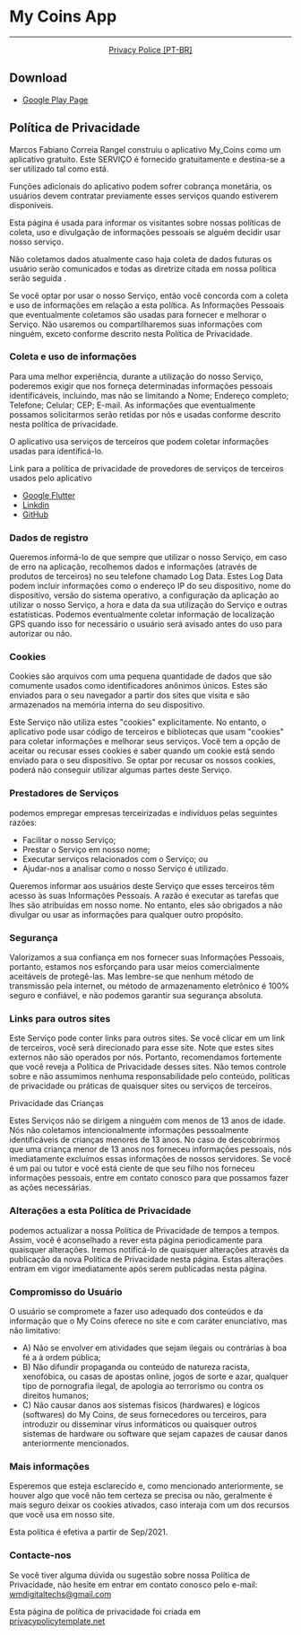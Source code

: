 # My Coins App

-------
<p align="center">
    <a href="#policeprivacy">Privacy Police [PT-BR]</a>
</p>

## Download
*  [Google Play Page]("")

## Política de Privacidade

Marcos Fabiano Correia Rangel construiu o aplicativo My_Coins como um aplicativo gratuito. Este SERVIÇO é fornecido gratuitamente e destina-se a ser utilizado tal como está.


Funções adicionais do aplicativo podem sofrer cobrança monetária, os usuários devem contratar  previamente  esses serviços  quando estiverem disponíveis.  

Esta página é usada para informar os visitantes sobre nossas políticas de coleta, uso e divulgação de informações pessoais se alguém decidir usar nosso serviço.

Não coletamos dados atualmente caso haja coleta de dados futuras os usuário serão comunicados e todas as diretrize citada em nossa política serão seguida .

Se você optar por usar o nosso Serviço, então você concorda com a coleta e uso de informações em relação a esta política. As Informações Pessoais que eventualmente coletamos são usadas para fornecer e melhorar o Serviço. Não usaremos ou compartilharemos suas informações com ninguém, exceto conforme descrito nesta Política de Privacidade.

### Coleta e uso de informações

Para uma melhor experiência, durante a utilização do nosso Serviço, poderemos exigir que nos forneça determinadas informações pessoais identificáveis, incluindo, mas não se limitando a Nome; Endereço completo; Telefone; Celular; CEP; E-mail. As informações que eventualmente possamos solicitarmos serão retidas por nós e usadas conforme descrito nesta política de privacidade.

O aplicativo usa serviços de terceiros que podem coletar informações usadas para identificá-lo.

Link para a política de privacidade de provedores de serviços de terceiros usados pelo aplicativo

*  [Google Flutter](https://policies.google.com/privacy?hl=en)
*  [Linkdin](https://br.linkedin.com/legal/privacy-policy?)
*  [GitHub](https://docs.github.com/pt/github/site-policy/github-privacy-statement)

### Dados de registro

Queremos informá-lo de que sempre que utilizar o nosso Serviço, em caso de erro na aplicação, recolhemos dados e informações (através de produtos de terceiros) no seu telefone chamado Log Data. Estes Log Data podem incluir informações como o endereço IP do seu dispositivo, nome do dispositivo, versão do sistema operativo, a configuração da aplicação ao utilizar o nosso Serviço, a hora e data da sua utilização do Serviço e outras estatísticas.
Podemos eventualmente coletar informação de localização GPS quando isso for necessário o 
usuário será avisado antes do uso para autorizar ou não.

### Cookies

Cookies são arquivos com uma pequena quantidade de dados que são comumente usados como identificadores anônimos únicos. Estes são enviados para o seu navegador a partir dos sites que visita e são armazenados na memória interna do seu dispositivo.

Este Serviço não utiliza estes "cookies" explicitamente. No entanto, o aplicativo pode usar código de terceiros e bibliotecas que usam "cookies" para coletar informações e melhorar seus serviços. Você tem a opção de aceitar ou recusar esses cookies e saber quando um cookie está sendo enviado para o seu dispositivo. Se optar por recusar os nossos cookies, poderá não conseguir utilizar algumas partes deste Serviço.

### Prestadores de Serviços

podemos empregar empresas terceirizadas e indivíduos pelas seguintes razões:

*  Facilitar o nosso Serviço;
*  Prestar o Serviço em nosso nome;
*  Executar serviços relacionados com o Serviço; ou
*  Ajudar-nos a analisar como o nosso Serviço é utilizado.

Queremos informar aos usuários deste Serviço que esses terceiros têm acesso às suas Informações Pessoais. A razão é executar as tarefas que lhes são atribuídas em nosso nome. No entanto, eles são obrigados a não divulgar ou usar as informações para qualquer outro propósito.

### Segurança

Valorizamos a sua confiança em nos fornecer suas Informações Pessoais, portanto, estamos nos esforçando para usar meios comercialmente aceitáveis de protegê-las. Mas lembre-se que nenhum método de transmissão pela internet, ou método de armazenamento eletrônico é 100% seguro e confiável, e não podemos garantir sua segurança absoluta.

### Links para outros sites

Este Serviço pode conter links para outros sites. Se você clicar em um link de terceiros, você será direcionado para esse site. Note que estes sites externos não são operados por nós. Portanto, recomendamos fortemente que você reveja a Política de Privacidade desses sites. Não temos controle sobre e não assumimos nenhuma responsabilidade pelo conteúdo, políticas de privacidade ou práticas de quaisquer sites ou serviços de terceiros.

Privacidade das Crianças

Estes Serviços não se dirigem a ninguém com menos de 13 anos de idade. Nós não coletamos intencionalmente informações pessoalmente identificáveis de crianças menores de 13 anos. No caso de descobrirmos que uma criança menor de 13 anos nos forneceu informações pessoais, nós imediatamente excluímos essas informações de nossos servidores. Se você é um pai ou tutor e você está ciente de que seu filho nos forneceu informações pessoais, entre em contato conosco para que possamos fazer as ações necessárias.

### Alterações a esta Política de Privacidade

podemos actualizar a nossa Política de Privacidade de tempos a tempos. Assim, você é aconselhado a rever esta página periodicamente para quaisquer alterações. Iremos notificá-lo de quaisquer alterações através da publicação da nova Política de Privacidade nesta página. Estas alterações entram em vigor imediatamente após serem publicadas nesta página.

### Compromisso do Usuário

O usuário se compromete a fazer uso adequado dos conteúdos e da informação que o My Coins oferece no site e com caráter enunciativo, mas não limitativo:

   - A) Não se envolver em atividades que sejam ilegais ou contrárias à boa fé a à ordem pública;
   - B) Não difundir propaganda ou conteúdo de natureza racista, xenofóbica, ou casas de apostas online, jogos de sorte e azar, qualquer tipo de pornografia ilegal, de apologia ao terrorismo ou contra os direitos humanos;
   - C) Não causar danos aos sistemas físicos (hardwares) e lógicos (softwares) do My Coins, de seus fornecedores ou terceiros, para introduzir ou disseminar vírus informáticos ou quaisquer outros sistemas de hardware ou software que sejam capazes de causar danos anteriormente mencionados.

### Mais informações

Esperemos que esteja esclarecido e, como mencionado anteriormente, se houver algo que você não tem certeza se precisa ou não, geralmente é mais seguro deixar os cookies ativados, caso interaja com um dos recursos que você usa em nosso site.

Esta política é efetiva a partir de Sep/2021.

### Contacte-nos

Se você tiver alguma dúvida ou sugestão sobre nossa Política de Privacidade, não hesite em entrar em contato conosco pelo e-mail: wmdigitaltechs@gmail.com 

Esta página de política de privacidade foi criada em [privacypolicytemplate.net](https://privacypolicytemplate.net)